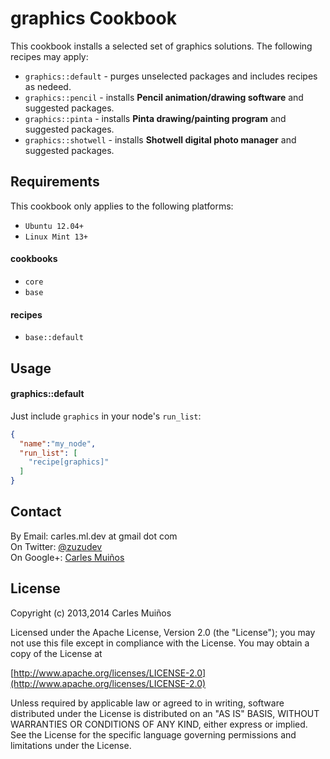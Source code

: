 # graphics Cookbook

This cookbook installs a selected set of graphics solutions.
The following recipes may apply:

- `graphics::default`  - purges unselected packages and includes recipes as nedeed.
- `graphics::pencil`   - installs __Pencil animation/drawing software__ and suggested packages.
- `graphics::pinta`    - installs __Pinta drawing/painting program__ and suggested packages.
- `graphics::shotwell` - installs __Shotwell digital photo manager__ and suggested packages.


## Requirements

This cookbook only applies to the following platforms:  
- `Ubuntu 12.04+`
- `Linux Mint 13+`

#### cookbooks
- `core`
- `base`

#### recipes
- `base::default`


## Usage

#### graphics::default
Just include `graphics` in your node's `run_list`:

```json
{
  "name":"my_node",
  "run_list": [
    "recipe[graphics]"
  ]
}
```


## Contact

By Email:   carles.ml.dev at gmail dot com  
On Twitter: [@zuzudev](https://twitter.com/zuzudev)  
On Google+: [Carles Muiños](https://plus.google.com/109480759201585988691)


## License

Copyright (c) 2013,2014 Carles Muiños

Licensed under the Apache License, Version 2.0 (the "License");
you may not use this file except in compliance with the License.
You may obtain a copy of the License at

[http://www.apache.org/licenses/LICENSE-2.0](http://www.apache.org/licenses/LICENSE-2.0)

Unless required by applicable law or agreed to in writing, software
distributed under the License is distributed on an "AS IS" BASIS,
WITHOUT WARRANTIES OR CONDITIONS OF ANY KIND, either express or implied.
See the License for the specific language governing permissions and
limitations under the License.

